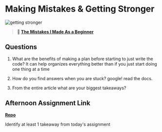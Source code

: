 # Making Mistakes & Getting Stronger

![getting stronger](https://bcw.blob.core.windows.net/public/img/lesson-images/js-bootcamp-logo.jpg)

> **📖 [The Mistakes I Made As a Beginner](https://codeworksacademy.com/fs-student-guide/resources/wk2/06-Coding-Mistakes)**

## Questions

1. What are the benefits of making a plan before starting to just write the code?
It can help organizes everything better than if you just start doing one thing at a time

2. How do you find answers when you are stuck?
google! read the docs. 

3. From the entire article what are your biggest takeaways?

## Afternoon Assignment Link

**[Repo](https://github.com/Ryfitz11/day-9.git)**

Identify at least 1 takeaway from today's assignment

